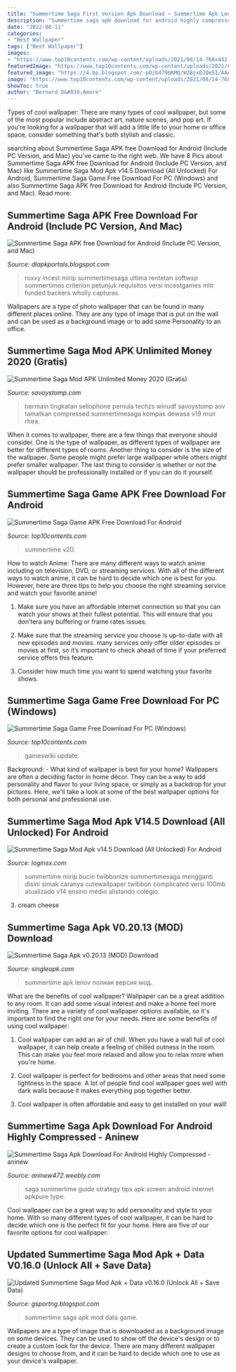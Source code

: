 ```yaml
---
title: "Summertime Saga First Version Apk Download ~ Summertime Apk Lenov полная версия мод"
description: "Summertime saga apk download for android highly compressed"
date: "2022-08-11"
categories:
- "Best Wallpaper"
tags: ["Best Wallpaper"]
images:
- "https://www.top10contents.com/wp-content/uploads/2021/08/14-768x432.jpg"
featuredImage: "https://www.top10contents.com/wp-content/uploads/2021/08/14-768x432.jpg"
featured_image: "https://4.bp.blogspot.com/-pDib479bKMQ/W2BjxDJQe5I/AAAAAAAAOOM/qwIUyy1fIX8OAMzWXxOYE8MeZMwMKAW7QCLcBGAs/w1200-h630-p-k-no-nu/Summertime%2BSaga%2BApk%2BMod.png"
image: "https://www.top10contents.com/wp-content/uploads/2021/08/14-768x432.jpg"
ShowToc: true
author: "Bernard D&#039;Amore"
---
```



Types of cool wallpaper:
There are many types of cool wallpaper, but some of the most popular include abstract art, nature scenes, and pop art. If you're looking for a wallpaper that will add a little life to your home or office space, consider something that's both stylish and classic.

	

		
searching about Summertime Saga APK free Download for Android (Include PC Version, and Mac) you've came to the right web. We have 8 Pics about Summertime Saga APK free Download for Android (Include PC Version, and Mac) like Summertime Saga Mod Apk v14.5 Download (All Unlocked) For Android, Summertime Saga Game Free Download For PC (Windows) and also Summertime Saga APK free Download for Android (Include PC Version, and Mac). Read more:
		
    
## Summertime Saga APK Free Download For Android (Include PC Version, And Mac)

<img loading=lazy src="https://1.bp.blogspot.com/-Jt9kVpnMQy0/XqTTe5NhUGI/AAAAAAAAAM4/h-HGmMFnBq8v60CnvtIwn4C60jM7hw8GwCLcBGAsYHQ/s1600/6.jpg" onerror="this.onerror=null;this.src='https://tse4.mm.bing.net/th?id=OIP.koBtdsDCZsI6H92Uyomv4QHaFj&amp;pid=15.1';" alt="Summertime Saga APK free Download for Android (Include PC Version, and Mac)">

_Source: dlapkportals.blogspot.com_

>roxxy incest mirip summertimesaga ultima rentetan softwsp summertimes criterion petunjuk requisitos versi incestgames mltr funded backers wholly capturas. 

	



Wallpapers are a type of photo wallpaper that can be found in many different places online. They are any type of image that is put on the wall and can be used as a background image or to add some Personality to an office.

    
## Summertime Saga Mod APK Unlimited Money 2020 (Gratis)

<img loading=lazy src="https://savoystomp.com/wp-content/uploads/2020/07/Clean.jpg" onerror="this.onerror=null;this.src='https://tse4.mm.bing.net/th?id=OIP.fCjPsQvtbTwGY2W-kAgKnwHaEc&amp;pid=15.1';" alt="Summertime Saga Mod APK Unlimited Money 2020 (Gratis)">

_Source: savoystomp.com_

>bermain tingkatan sellophone pemula techzs winudf savoystomp aov tamatkan compressed summertimesaga kompas dewasa v19 muir rhea. 

	

When it comes to wallpaper, there are a few things that everyone should consider. One is the type of wallpaper, as different types of wallpaper are better for different types of rooms. Another thing to consider is the size of the wallpaper. Some people might prefer large wallpaper while others might prefer smaller wallpaper. The last thing to consider is whether or not the wallpaper should be professionally installed or if you can do it yourself.

    
## Summertime Saga Game APK Free Download For Android

<img loading=lazy src="https://www.top10contents.com/wp-content/uploads/2021/08/11.jpg" onerror="this.onerror=null;this.src='https://tse4.mm.bing.net/th?id=OIP.xGjuOeOZr131hzNSrCs5DgHaE8&amp;pid=15.1';" alt="Summertime Saga Game APK Free Download For Android">

_Source: top10contents.com_

>summertime v20. 

	

How to watch Anime: There are many different ways to watch anime including on television, DVD, or streaming services.
With all of the different ways to watch anime, it can be hard to decide which one is best for you. However, here are three tips to help you choose the right streaming service and watch your favorite anime!
1. Make sure you have an affordable internet connection so that you can watch your shows at their fullest potential. This will ensure that you don’tera any buffering or frame rates issues.

2. Make sure that the streaming service you choose is up-to-date with all new episodes and movies. many services only offer older episodes or movies at first, so it’s important to check ahead of time if your preferred service offers this feature.

3. Consider how much time you want to spend watching your favorite shows.

    
## Summertime Saga Game Free Download For PC (Windows)

<img loading=lazy src="https://www.top10contents.com/wp-content/uploads/2021/08/14-768x432.jpg" onerror="this.onerror=null;this.src='https://tse1.mm.bing.net/th?id=OIP.80236cWht0-dt0Cv3F9QRAHaEK&amp;pid=15.1';" alt="Summertime Saga Game Free Download For PC (Windows)">

_Source: top10contents.com_

>gameswiki update. 

	

Background: - What kind of wallpaper is best for your home?
Wallpapers are often a deciding factor in home décor. They can be a way to add personality and flavor to your living space, or simply as a backdrop for your pictures. Here, we'll take a look at some of the best wallpaper options for both personal and professional use.

    
## Summertime Saga Mod Apk V14.5 Download (All Unlocked) For Android

<img loading=lazy src="https://i0.wp.com/loginsx.com/wp-content/uploads/2020/01/Summertime-Saga.jpg?resize=1024%2C576&amp;ssl=1" onerror="this.onerror=null;this.src='https://tse2.mm.bing.net/th?id=OIP.AGQuI4Pg_Rw0Q7llfFbq7AHaEK&amp;pid=15.1';" alt="Summertime Saga Mod Apk v14.5 Download (All Unlocked) For Android">

_Source: loginsx.com_

>summertime mirip bucin twibbonize summertimesaga mengganti disini simak caranya cutewallpaper twibbon complicated versi 100mb atualizado v14 ensino médio alistando colégio. 

	

3. cream cheese 

    
## Summertime Saga Apk V0.20.13 (MOD) Download

<img loading=lazy src="https://1.bp.blogspot.com/-GLZSJOTQnvA/YF7hLrnKT9I/AAAAAAAACo4/2RvMqXUi97QkjTNp-1k-KuIy1bvwbsrKwCLcBGAsYHQ/s1346/summertime%2Bsaga%2Bapk%2Bmod.jpg" onerror="this.onerror=null;this.src='https://tse4.mm.bing.net/th?id=OIP.fqiddJ76fq7A4ELCKtJSWwHaFh&amp;pid=15.1';" alt="Summertime Saga Apk v0.20.13 (MOD) Download">

_Source: singleapk.com_

>summertime apk lenov полная версия мод. 

	

What are the benefits of cool wallpaper?
Wallpaper can be a great addition to any room. It can add some visual interest and make a home feel more inviting. There are a variety of cool wallpaper options available, so it's important to find the right one for your needs. Here are some benefits of using cool wallpaper: 
1. Cool wallpaper can add an air of chill. When you have a wall full of cool wallpaper, it can help create a feeling of chilled outness in the room. This can make you feel more relaxed and allow you to relax more when you're home. 

2. Cool wallpaper is perfect for bedrooms and other areas that need some lightness in the space. A lot of people find cool wallpaper goes well with dark walls because it makes everything pop together better. 

3. Cool wallpaper is often affordable and easy to get installed on your wall!

    
## Summertime Saga Apk Download For Android Highly Compressed - Aninew

<img loading=lazy src="https://aninew472.weebly.com/uploads/1/2/5/0/125072348/247767497.jpg" onerror="this.onerror=null;this.src='https://tse3.mm.bing.net/th?id=OIP.ohF5Svad2Oz_Gii42RWGuAHaE4&amp;pid=15.1';" alt="Summertime Saga Apk Download For Android Highly Compressed - aninew">

_Source: aninew472.weebly.com_

>saga summertime guide strategy tips apk screen android internet apkpure type. 

	

Cool wallpaper can be a great way to add personality and style to your home. With so many different types of cool wallpaper, it can be hard to decide which one is the perfect fit for your home. Here are five of our favorite options for cool wallpaper: 

    
## Updated Summertime Saga Mod Apk + Data V0.16.0 (Unlock All + Save Data)

<img loading=lazy src="https://4.bp.blogspot.com/-pDib479bKMQ/W2BjxDJQe5I/AAAAAAAAOOM/qwIUyy1fIX8OAMzWXxOYE8MeZMwMKAW7QCLcBGAs/w1200-h630-p-k-no-nu/Summertime%2BSaga%2BApk%2BMod.png" onerror="this.onerror=null;this.src='https://tse2.mm.bing.net/th?id=OIP.KKgBSbMaTbJev9tO0b2MGAHaD4&amp;pid=15.1';" alt="Updated Summertime Saga Mod Apk + Data v0.16.0 (Unlock All + Save Data)">

_Source: gsportng.blogspot.com_

>summertime saga apk mod data game. 

	

Wallpapers are a type of image that is downloaded as a background image on some devices. They can be used to show off the device's design or to create a custom look for the device. There are many different wallpaper designs to choose from, and it can be hard to decide which one to use as your device's wallpaper.

